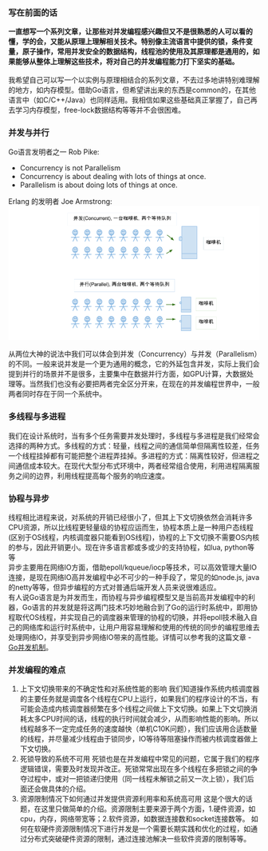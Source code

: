 ### 写在前面的话
**一直想写一个系列文章，让那些对并发编程感兴趣但又不是很熟悉的人可以看的懂，学的会，又能从原理上理解相关技术。特别像主流语言中提供的锁，条件变量，原子操作，常用并发安全的数据结构，线程池的使用及其原理都是通用的，如果能够从整体上理解这些技术，将对自己的并发编程能力打下坚实的基础。**<br/><br/>
我希望自己可以写一个以实例与原理相结合的系列文章，不去过多地讲特别难理解的地方，如内存模型。借助Go语言，但希望讲出来的东西是common的，在其他语言中（如C/C++/Java）也同样适用。我相信如果这些基础真正掌握了，自己再去学习内存模型，free-lock数据结构等等并不会很困难。

### 并发与并行
Go语言发明者之一 Rob Pike:
- Concurrency is not Parallelism
- Concurrency is about dealing with lots of things at once.
- Parallelism is about doing lots of things at once.

Erlang 的发明者 Joe Armstrong:
![](imgs/0/1.png)

从两位大神的说法中我们可以体会到并发（Concurrency）与并发（Parallelism）的不同。一般来说并发是一个更为通用的概念，它的外延包含并发，实际上我们会提到并行的场景并不是很多，主要集中在数据并行方面，如GPU计算，大数据处理等。当然我们也没有必要把两者完全区分开来，在现在的并发编程世界中，一般两者同时存在于同一个系统中。

### 多线程与多进程
我们在设计系统时，当有多个任务需要并发处理时，多线程与多进程是我们经常会选择的两种方式。多线程的方式：轻量，线程之间的通信简单但隔离性较差，任务一个线程挂掉都有可能把整个进程弄挂掉。多进程的方式：隔离性较好，但进程之间通信成本较大。在现代大型分布式环境中，两者经常组合使用，利用进程隔离服务之间的边界，利用线程提高每个服务的响应速度。

### 协程与异步
线程相比进程来说，对系统的开销已经很小了，但其上下文切换依然会消耗许多CPU资源，所以比线程更轻量级的协程应运而生，协程本质上是一种用户态线程(区别于OS线程，内核调度器只能看到OS线程)，协程的上下文切换不需要OS内核的参与，因此开销更小。现在许多语言都或多或少的支持协程，如lua, python等等<br/>
异步主要用在网络IO方面，借助epoll/kqueue/iocp等技术，可以高效管理大量IO连接，是现在网络IO高并发编程中必不可少的一种手段了，常见的如node.js, java的netty等等，但异步编程的方式对普通后端开发人员来说很难适应。<br/>
有人说Go语言是为并发而生，而协程与异步编程模型又是当前高并发编程中的利器，Go语言的并发就是将这两门技术巧妙地融合到了Go的运行时系统中，即用协程取代OS线程，并实现自己的调度器来管理的协程的切换，并将epoll技术融入自己的网络库和运行时系统中，让用户用容易理解和使用的传统的同步的编程思维去处理网络IO，并享受到异步网络IO带来的高性能。详情可以参考我的这篇文章 - [Go并发机制](https://github.com/k2huang/blogpost/blob/master/golang/%E5%B9%B6%E5%8F%91%E7%BC%96%E7%A8%8B/%E5%B9%B6%E5%8F%91%E6%9C%BA%E5%88%B6/Go%E5%B9%B6%E5%8F%91%E6%9C%BA%E5%88%B6.md)。

### 并发编程的难点
1. 上下文切换带来的不确定性和对系统性能的影响
我们知道操作系统内核调度器的主要任务就是调度各个线程在CPU上运行，如果我们的程序设计的不当，有可能会造成内核调度器频繁在多个线程之间做上下文切换。如果上下文切换消耗太多CPU时间的话，线程的执行时间就会减少，从而影响性能的影响。所以线程越多不一定完成任务的速度越快（单机C10K问题），我们应该用合适数量的线程，并尽量减少线程由于锁同步，IO等待等阻塞操作而被内核调度器做上下文切换。
2. 死锁导致的系统不可用
死锁也是在并发编程中常见的问题，它属于我们的程序逻辑错误，需要及时发现并改正。死锁常常出现在多个线程在多把锁之间的争夺过程中，或对一把锁递归使用（同一线程未解锁之前又一次上锁），我们后面还会做具体的介绍。
3. 资源限制情况下如何通过并发提供资源利用率和系统高可用
这是个很大的话题，在这里只做简单的介绍。资源限制主要来源于两个方面，1.硬件资源，如cpu，内存，网络带宽等；2.软件资源，如数据连接数和socket连接数等。
如何在软硬件资源限制情况下进行并发是一个需要长期实践和优化的过程，如通过分布式突破硬件资源的限制，通过连接池解决一些软件资源的限制等等。